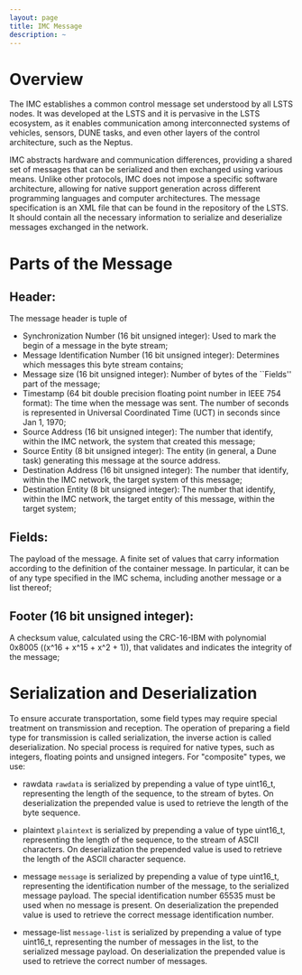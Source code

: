 ```yaml
---
layout: page
title: IMC Message
description: ~
---
```

# Overview
The IMC establishes a common control message set understood by all LSTS nodes. It was developed at the LSTS and it is pervasive in the LSTS ecosystem, as it enables communication among interconnected systems of vehicles, sensors, DUNE tasks, and even other layers of the control architecture, such as the Neptus. 

IMC abstracts hardware and communication differences, providing a shared set of messages that can be serialized and then exchanged using various means. Unlike other protocols, IMC does not impose a specific software architecture, allowing for native support generation across different programming languages and computer architectures. The message specification is an XML file that can be found in the repository of the LSTS. It should contain all the necessary information to serialize and deserialize messages exchanged in the network.

# Parts of the Message

## Header:

The message header is tuple of
* Synchronization Number (16 bit unsigned integer): Used to mark the begin of a message in the byte stream;
* Message Identification Number (16 bit unsigned integer): Determines which messages this byte stream contains;
* Message size (16 bit unsigned integer): Number of bytes of the ``Fields'' part of the message;
* Timestamp (64 bit double precision floating point number in IEEE 754 format): The time when the message was sent. The number of seconds is represented in Universal Coordinated Time (UCT) in seconds since Jan 1, 1970;
* Source Address (16 bit unsigned integer): The number that identify, within the IMC network, the system that created this message;
* Source Entity (8 bit unsigned integer): The entity (in general, a Dune task) generating this message at the source address.
* Destination Address (16 bit unsigned integer): The number that identify, within the IMC network, the target system of this message;
* Destination Entity (8 bit unsigned integer): The number that identify, within the IMC network, the target entity of this message, within the target system;

## Fields:

The payload of the message. A finite set of values that carry information according to the definition of the container message. In particular, it can be of any type specified in the IMC schema, including another message or a list thereof;

## Footer (16 bit unsigned integer):

A checksum value, calculated using the CRC-16-IBM with polynomial 0x8005 \((x^16 + x^15 + x^2 + 1)\), that validates and indicates the integrity of the message;

# Serialization and Deserialization

To ensure accurate transportation, some field types may require special treatment on transmission and reception. The operation of preparing a field type for transmission is called serialization, the inverse action is called deserialization. No special process is required for native types, such as integers, floating points and unsigned integers. For "composite" types, we use:

* rawdata
`rawdata` is serialized by prepending a value of type uint16_t, representing the length of the sequence, to the stream of bytes. On deserialization the prepended value is used to retrieve the length of the byte sequence.

* plaintext
`plaintext` is serialized by prepending a value of type uint16_t, representing the length of the sequence, to the stream of ASCII characters. On deserialization the prepended value is used to retrieve the length of the ASCII character sequence.

* message
`message` is serialized by prepending a value of type uint16_t, representing the identification number of the message, to the serialized message payload. The special identification number 65535 must be used when no message is present. On deserialization the prepended value is used to retrieve the correct message identification number.

* message-list
`message-list` is serialized by prepending a value of type uint16_t, representing the number of messages in the list, to the serialized message payload. On deserialization the prepended value is used to retrieve the correct number of messages.